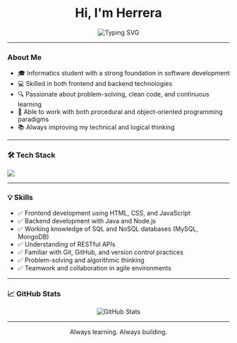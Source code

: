 <h1 align="center">Hi, I'm Herrera </h1>

<p align="center">
  <img src="https://readme-typing-svg.demolab.com?font=Fira+Code&size=22&pause=1000&color=0AFFEF&center=true&vCenter=true&width=435&lines=Informatic+Student;Full+Stack+Developer+in+Training;Focused+on+Clean+and+Efficient+Code" alt="Typing SVG" />
</p>

---

### About Me

- 🎓 Informatics student with a strong foundation in software development
- 💻 Skilled in both frontend and backend technologies
- 🔍 Passionate about problem-solving, clean code, and continuous learning
- 🧠 Able to work with both procedural and object-oriented programming paradigms
- 📚 Always improving my technical and logical thinking

---

### 🛠️ Tech Stack

<p align="left">
  <img src="https://skillicons.dev/icons?i=java,javascript,html,css,mongodb" />
</p>

---

### 💡 Skills

- ✅ Frontend development using HTML, CSS, and JavaScript
- ✅ Backend development with Java and Node.js
- ✅ Working knowledge of SQL and NoSQL databases (MySQL, MongoDB)
- ✅ Understanding of RESTful APIs
- ✅ Familiar with Git, GitHub, and version control practices
- ✅ Problem-solving and algorithmic thinking
- ✅ Teamwork and collaboration in agile environments

---

### 📈 GitHub Stats

<p align="center">
  <img src="https://github-readme-stats.vercel.app/api?username=herreraBussines&show_icons=true&theme=github_dark&hide_border=true" alt="GitHub Stats" />
  <br />
 </p>

---

<p align="center">Always learning. Always building.</p>

